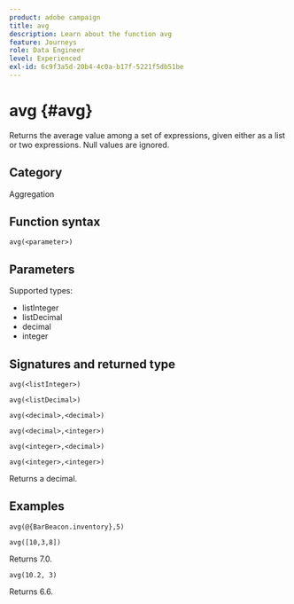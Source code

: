 ```yaml
---
product: adobe campaign
title: avg
description: Learn about the function avg
feature: Journeys
role: Data Engineer
level: Experienced
exl-id: 6c9f3a5d-20b4-4c0a-b17f-5221f5db51be
---
```

# avg {#avg}

Returns the average value among a set of expressions, given either as a list or two expressions. Null values are ignored.


## Category

Aggregation

## Function syntax

`avg(<parameter>)`

## Parameters

Supported types:

* listInteger
* listDecimal
* decimal
* integer

## Signatures and returned type

`avg(<listInteger>)`

`avg(<listDecimal>)`

`avg(<decimal>,<decimal>)`

`avg(<decimal>,<integer>)`

`avg(<integer>,<decimal>)`

`avg(<integer>,<integer>)`

Returns a decimal.

## Examples

`avg(@{BarBeacon.inventory},5)`

`avg([10,3,8])`

Returns 7.0.

`avg(10.2, 3)`

Returns 6.6.
